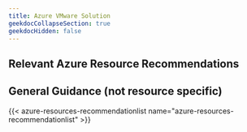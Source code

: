 ```yaml
---
title: Azure VMware Solution
geekdocCollapseSection: true
geekdocHidden: false
---
```


## Relevant Azure Resource Recommendations

## General Guidance (not resource specific)

{{< azure-resources-recommendationlist name="azure-resources-recommendationlist" >}}
